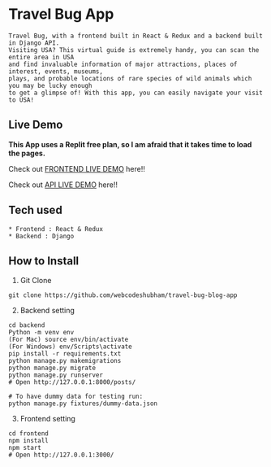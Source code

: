 # Travel Bug App 

```
Travel Bug, with a frontend built in React & Redux and a backend built in Django API.
Visiting USA? This virtual guide is extremely handy, you can scan the entire area in USA
and find invaluable information of major attractions, places of interest, events, museums,
plays, and probable locations of rare species of wild animals which you may be lucky enough
to get a glimpse of! With this app, you can easily navigate your visit to USA!
```

## Live Demo

**This App uses a Replit free plan, so I am afraid that it takes time to load the pages.**

Check out [FRONTEND LIVE DEMO](https://travel-bug-frontend.sajid-techis.repl.co/) here!!

Check out [API LIVE DEMO](https://travel-bug-backend.sajid-techis.repl.co/) here!!

## Tech used

```
* Frontend : React & Redux
* Backend : Django
```

## How to Install

1. Git Clone

```
git clone https://github.com/webcodeshubham/travel-bug-blog-app
```

2. Backend setting

```
cd backend
Python -m venv env
(For Mac) source env/bin/activate
(For Windows) env/Scripts\activate
pip install -r requirements.txt
python manage.py makemigrations
python manage.py migrate
python manage.py runserver
# Open http://127.0.0.1:8000/posts/

# To have dummy data for testing run:
python manage.py fixtures/dummy-data.json
```

3. Frontend setting

```
cd frontend
npm install
npm start
# Open http://127.0.0.1:3000/
```
